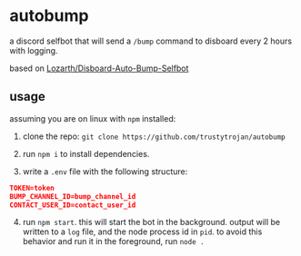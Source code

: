 # autobump
a discord selfbot that will send a `/bump` command to disboard every 2 hours with logging.

based on [Lozarth/Disboard-Auto-Bump-Selfbot](https://github.com/Lozarth/Disboard-Auto-Bump-Selfbot)

## usage
assuming you are on linux with `npm` installed:
1. clone the repo: `git clone https://github.com/trustytrojan/autobump`

2. run `npm i` to install dependencies.

3. write a `.env` file with the following structure:
```json
TOKEN=token
BUMP_CHANNEL_ID=bump_channel_id
CONTACT_USER_ID=contact_user_id
```

4. run `npm start`. this will start the bot in the background. output will be written to a `log` file, and the node process id in `pid`. to avoid this behavior and run it in the foreground, run `node .`
